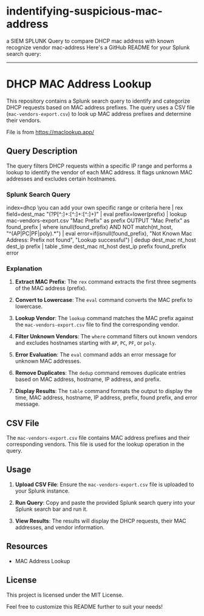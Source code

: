 # indentifying-suspicious-mac-address
a SIEM SPLUNK Query to compare DHCP mac address with known recognize vendor mac-address 
Here's a GitHub README for your Splunk search query:

---

# DHCP MAC Address Lookup

This repository contains a Splunk search query to identify and categorize DHCP requests based on MAC address prefixes. The query uses a CSV file (`mac-vendors-export.csv`) to look up MAC address prefixes and determine their vendors.

File is from https://maclookup.app/

## Query Description

The query filters DHCP requests within a specific IP range and performs a lookup to identify the vendor of each MAC address. It flags unknown MAC addresses and excludes certain hostnames.

### Splunk Search Query


index=dhcp \\you can add your own specific range or criteria here
| rex field=dest_mac "(?P<prefix>[^\:]+\:[^\:]+\:[^\:]+)"
| eval prefix=lower(prefix)
| lookup mac-vendors-export.csv "Mac Prefix" as prefix OUTPUT "Mac Prefix" as found_prefix
| where isnull(found_prefix) AND NOT match(nt_host, "^(AP|PC|PF|poly).*")
| eval error=if(isnull(found_prefix), "Not Known Mac Address: Prefix not found", "Lookup successful")
| dedup dest_mac nt_host dest_ip prefix
| table _time dest_mac nt_host dest_ip prefix found_prefix error


### Explanation


1. **Extract MAC Prefix**: The `rex` command extracts the first three segments of the MAC address (prefix).

2. **Convert to Lowercase**: The `eval` command converts the MAC prefix to lowercase.

3. **Lookup Vendor**: The `lookup` command matches the MAC prefix against the `mac-vendors-export.csv` file to find the corresponding vendor.

4. **Filter Unknown Vendors**: The `where` command filters out known vendors and excludes hostnames starting with `AP`, `PC`, `PF`, or `poly`.

5. **Error Evaluation**: The `eval` command adds an error message for unknown MAC addresses.

6. **Remove Duplicates**: The `dedup` command removes duplicate entries based on MAC address, hostname, IP address, and prefix.

7. **Display Results**: The `table` command formats the output to display the time, MAC address, hostname, IP address, prefix, found prefix, and error message.

## CSV File

The `mac-vendors-export.csv` file contains MAC address prefixes and their corresponding vendors. This file is used for the lookup operation in the query.

## Usage

1. **Upload CSV File**: Ensure the `mac-vendors-export.csv` file is uploaded to your Splunk instance.

2. **Run Query**: Copy and paste the provided Splunk search query into your Splunk search bar and run it.

3. **View Results**: The results will display the DHCP requests, their MAC addresses, and vendor information.

## Resources

- MAC Address Lookup

## License

This project is licensed under the MIT License.



Feel free to customize this README further to suit your needs!
